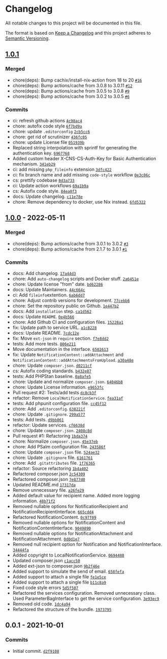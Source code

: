 # Changelog

All notable changes to this project will be documented in this file.

The format is based on [Keep a Changelog](https://keepachangelog.com/en/1.0.0/)
and this project adheres to [Semantic Versioning](https://semver.org/spec/v2.0.0.html).

## [1.0.1](https://github.com/ecphp/cns-client-bundle/compare/1.0.0...1.0.1)

### Merged

- chore(deps): Bump cachix/install-nix-action from 18 to 20 [`#16`](https://github.com/ecphp/cns-client-bundle/pull/16)
- chore(deps): Bump actions/cache from 3.0.8 to 3.0.11 [`#12`](https://github.com/ecphp/cns-client-bundle/pull/12)
- chore(deps): Bump actions/cache from 3.0.5 to 3.0.8 [`#9`](https://github.com/ecphp/cns-client-bundle/pull/9)
- chore(deps): Bump actions/cache from 3.0.2 to 3.0.5 [`#6`](https://github.com/ecphp/cns-client-bundle/pull/6)

### Commits

- ci: refresh github actions [`4c98ac4`](https://github.com/ecphp/cns-client-bundle/commit/4c98ac4ca6b6871ba58f04081b6e801b0cc103d3)
- chore: autofix code style [`6f7bd9a`](https://github.com/ecphp/cns-client-bundle/commit/6f7bd9a1f12cfb0bcb823bb1b7ea79dcc2f54319)
- chore: update `.editorconfig` [`2cb5cc6`](https://github.com/ecphp/cns-client-bundle/commit/2cb5cc65400395632084b49c44fb008786e84852)
- chore: get rid of scrutinizer [`436fc05`](https://github.com/ecphp/cns-client-bundle/commit/436fc054ed969ae9f6c65ae29f6fb4a5d7c2d77a)
- chore: update License file [`051939b`](https://github.com/ecphp/cns-client-bundle/commit/051939b544319056244d27da927ac7ecbfeb50a8)
- Replaced string interpolation with sprintf for generating the authentication key. [`6967768`](https://github.com/ecphp/cns-client-bundle/commit/6967768a1e4e9c92312e510fcd4e7946cdc4b574)
- Added custom header X-CNS-CS-Auth-Key for Basic Authentication mechanism. [`341eb29`](https://github.com/ecphp/cns-client-bundle/commit/341eb29f1c1b4cc368e74d86d15c26e62d8409b0)
- ci: add missing `php_fileinfo` extension [`3dfc422`](https://github.com/ecphp/cns-client-bundle/commit/3dfc422f82e674255f948f6541045bc3f3641355)
- ci: fix branch name and add missing `code-style` workflow [`0e3c06c`](https://github.com/ecphp/cns-client-bundle/commit/0e3c06c549756adff65fbcc58196e76162733cd8)
- cs: prettify codebase [`8d3a733`](https://github.com/ecphp/cns-client-bundle/commit/8d3a7334a69991cd37b49b6b4383c679594d1451)
- ci: Update action workflows [`69a1b9a`](https://github.com/ecphp/cns-client-bundle/commit/69a1b9a968629db325b9e8de5819ec4414bbec91)
- cs: Autofix code style. [`84ea0f3`](https://github.com/ecphp/cns-client-bundle/commit/84ea0f31a4e4178f325d6d0b12da217605ba8ca2)
- docs: Update changelog. [`c11e78e`](https://github.com/ecphp/cns-client-bundle/commit/c11e78e90879840d34349ce73a1a954c82ecc99d)
- chore: Remove dependency to docker, use Nix instead. [`6fd5322`](https://github.com/ecphp/cns-client-bundle/commit/6fd532282f1e26cb4d7923be7233f10967c98ab9)

## [1.0.0](https://github.com/ecphp/cns-client-bundle/compare/0.0.1...1.0.0) - 2022-05-11

### Merged

- chore(deps): Bump actions/cache from 3.0.1 to 3.0.2 [`#3`](https://github.com/ecphp/cns-client-bundle/pull/3)
- chore(deps): Bump actions/cache from 2.1.7 to 3.0.1 [`#1`](https://github.com/ecphp/cns-client-bundle/pull/1)

### Commits

- docs: Add changelog. [`17a44d3`](https://github.com/ecphp/cns-client-bundle/commit/17a44d3823cfadee6b61bd6304acc5b78e341ac2)
- chore: Add `auto-changelog` scripts and Docker stuff. [`2a6451e`](https://github.com/ecphp/cns-client-bundle/commit/2a6451e29afa085a492d10f809c9fd5d7feb7255)
- chore: Update license "from" date. [`bd62286`](https://github.com/ecphp/cns-client-bundle/commit/bd6228647b9ca233796417063033bca9a4108861)
- docs: Update Maintainers. [`44c664c`](https://github.com/ecphp/cns-client-bundle/commit/44c664cbe59a815684b84f405ab2262d6f5c2773)
- ci: Add `fileinfo`extention. [`6ab6dd7`](https://github.com/ecphp/cns-client-bundle/commit/6ab6dd7dac0c201d3d55be15227f642b39ba72c9)
- chore: Adjust contrib versions for development. [`77cebb6`](https://github.com/ecphp/cns-client-bundle/commit/77cebb6f74fc775ca5bb2730b4df0b091318a9ce)
- chore: Set the repository public on Github. [`1e447b2`](https://github.com/ecphp/cns-client-bundle/commit/1e447b2b4315e15c628e78357ffae7a4fce0f204)
- docs: Add `installation` step. [`ca1d562`](https://github.com/ecphp/cns-client-bundle/commit/ca1d5623fb65fcc16a2321d8e70c4ea170ebfab0)
- docs: Update `README`. [`0e4b566`](https://github.com/ecphp/cns-client-bundle/commit/0e4b566288e0ed1a2d98f4ddbc29bb612bb76bdc)
- chore: Add Github CI and configuration files. [`15228a1`](https://github.com/ecphp/cns-client-bundle/commit/15228a188cec8ac5e3b07ab759a10f854f0c8744)
- fix: Update path to service URL. [`a1c8228`](https://github.com/ecphp/cns-client-bundle/commit/a1c8228908891b8804bfbd8a6835d45065f65a76)
- docs: Update README. [`7cdc12e`](https://github.com/ecphp/cns-client-bundle/commit/7cdc12e4cff63db3172e22c7fda773d24f647f9d)
- fix: Move `ext-json` in `require` section. [`f7e8dd2`](https://github.com/ecphp/cns-client-bundle/commit/f7e8dd27ab6579f3831d0d1876a348e394ea425d)
- tests: Add more tests. [`806e211`](https://github.com/ecphp/cns-client-bundle/commit/806e211f3b25fb2ebc206920e53fd8df20a4f3a8)
- Move documentation in the interface. [`6502613`](https://github.com/ecphp/cns-client-bundle/commit/65026137025930c3de0aad357b02747914717d6a)
- fix: Update `NotificationContent::addAttachment` and `NotificationContent::addAttachmentsFromUpload`. [`a30a48e`](https://github.com/ecphp/cns-client-bundle/commit/a30a48e181687655bc06f603be3375c0bb9762a0)
- chore: Update `composer.json`. [`d0211cf`](https://github.com/ecphp/cns-client-bundle/commit/d0211cf76ffd15faa6cf7961b1cf604113c4e9ff)
- cs: Autofix coding standards. [`b432e87`](https://github.com/ecphp/cns-client-bundle/commit/b432e87e7e5797d2f5d3578211afff47961b8c32)
- tests: Add PHPStan baseline. [`0a8afe5`](https://github.com/ecphp/cns-client-bundle/commit/0a8afe5baf9a4ab1fb8de8520d98cf2517e4290d)
- chore: Update and normalize `composer.json`. [`64046b8`](https://github.com/ecphp/cns-client-bundle/commit/64046b8d8a8aada56821d5c6cf864418228b84d9)
- chore: Update License information. [`e9653fc`](https://github.com/ecphp/cns-client-bundle/commit/e9653fc40f019e9f76c270e927edc0d487747094)
- Pull request #2: Tests/add tests [`dc8cb3f`](https://github.com/ecphp/cns-client-bundle/commit/dc8cb3f4ff1748ed5a050c2f7e2b141e6cb1f354)
- refactor: Remove `LocalNotificationService`. [`fea31af`](https://github.com/ecphp/cns-client-bundle/commit/fea31afc01f54e96b79970e847fd890a8cf25a2d)
- tests: Add phpunit configuration file. [`cc45f12`](https://github.com/ecphp/cns-client-bundle/commit/cc45f1210192ed26b6a563a2fb12b9bec089cf81)
- chore: Add `.editorconfig`. [`638221f`](https://github.com/ecphp/cns-client-bundle/commit/638221fdf90e30e9c973cc4a2162cab429845e74)
- chore: Update `.gitignore`. [`299a577`](https://github.com/ecphp/cns-client-bundle/commit/299a5773728527ea384b0cfd4e34aee91d45ef05)
- tests: Add tests. [`d9bb061`](https://github.com/ecphp/cns-client-bundle/commit/d9bb061a6e57a7357221272146dcd5084cc3e402)
- refactor: Update services. [`cf6638d`](https://github.com/ecphp/cns-client-bundle/commit/cf6638d35cc3cbb0441382cfec63c16cf75b2014)
- chore: Update `composer.json`. [`2408c8d`](https://github.com/ecphp/cns-client-bundle/commit/2408c8d4f1cd72fd52388ef1be57f625363522ba)
- Pull request #1: Refactoring [`1bda374`](https://github.com/ecphp/cns-client-bundle/commit/1bda37496965e21b00eb1ca4fa31f106d88398f8)
- chore: Normalize `composer.json`. [`45e37eb`](https://github.com/ecphp/cns-client-bundle/commit/45e37eb113c17fbe0a3b74817c257cea529bc400)
- chore: Add PSalm configuration file. [`243586f`](https://github.com/ecphp/cns-client-bundle/commit/243586faeb55a2a87010b3a93341615f78ec5cd3)
- chore: Update `composer.json` file. [`524ae32`](https://github.com/ecphp/cns-client-bundle/commit/524ae32f46f5552375d8d83712a2edb565289237)
- chore: Update `.gitignore` file. [`6161761`](https://github.com/ecphp/cns-client-bundle/commit/6161761c200956a66d8c60e6d065203efad14aac)
- chore: Add `.gitattributes` file. [`1f76365`](https://github.com/ecphp/cns-client-bundle/commit/1f763652dc0126a042159fdf031b9e4e473f24d4)
- refactor: Source refactoring [`1b4a402`](https://github.com/ecphp/cns-client-bundle/commit/1b4a402cdbf549a0aeb787d5225296f6cd18523e)
- Refactored composer.json [`2c54309`](https://github.com/ecphp/cns-client-bundle/commit/2c543090936e703601dfe320ae6748fc696d25c9)
- Refactored composer.json [`7e877d0`](https://github.com/ecphp/cns-client-bundle/commit/7e877d06c2b316242dd7f95ff60609769e01598e)
- Updated README.md [`17317da`](https://github.com/ecphp/cns-client-bundle/commit/17317da9e474c03bfdf538ebd11d1dc5704a7557)
- Remove unnecessary file. [`a26fe29`](https://github.com/ecphp/cns-client-bundle/commit/a26fe2985e27cc275a7329d76111ff5d5dfb744e)
- Added default value for recipient name. Added more logging information. [`48b71f2`](https://github.com/ecphp/cns-client-bundle/commit/48b71f212e2e4de12af27f0a9c2e97691100f4b2)
- Removed nullable options for NotificationRecipient and NotificationRecipientInterface. [`665cdd4`](https://github.com/ecphp/cns-client-bundle/commit/665cdd4c192a9a8b4ccc92b324d475c3eec48b78)
- Refactored NotificationContent. [`0c97f09`](https://github.com/ecphp/cns-client-bundle/commit/0c97f09c17828396c0c29f6984f7bcb3068e61c3)
- Removed nullable options for NotificationContent and NotificationContentInterface. [`9049890`](https://github.com/ecphp/cns-client-bundle/commit/9049890a400288684cc4bee6f468b3e75d9baa34)
- Removed nullable options for NotificationAttachment and NotificationAttachment. [`0d0d1e7`](https://github.com/ecphp/cns-client-bundle/commit/0d0d1e77a56b9cea18f77ea78a962713a156b9b7)
- Removed null recipient option for Notification and NotificationInterface. [`34444fa`](https://github.com/ecphp/cns-client-bundle/commit/34444fa25b8fb5d1d5c90eb428c078b78eb3e9dd)
- Added copyright to LocalNotificationService. [`0694488`](https://github.com/ecphp/cns-client-bundle/commit/0694488a988079a6c7d79b07dad979852d86b34a)
- Updated composer.json [`c1acc50`](https://github.com/ecphp/cns-client-bundle/commit/c1acc50bac4523cd0ef59dadfb342baaf4f3cad7)
- Added ext-json to composer.json [`9b2f46e`](https://github.com/ecphp/cns-client-bundle/commit/9b2f46e24a4c07e789fbe8865a7803c9ca371402)
- Added support to simulate the send of email. [`658fefa`](https://github.com/ecphp/cns-client-bundle/commit/658fefa0804051f383f14a02e362b06b9c468282)
- Added support to attach a single file [`fe1e5ce`](https://github.com/ecphp/cns-client-bundle/commit/fe1e5cee6805f1477613f767b2c5e3630edcf6ce)
- Added support to attach a single file [`b11c8a9`](https://github.com/ecphp/cns-client-bundle/commit/b11c8a9e55c55f491d0d9d17f7b81880361b425d)
- Fixed code style errors [`5d5f507`](https://github.com/ecphp/cns-client-bundle/commit/5d5f50779c00b7abc872d8d6b7aa26067cc9651e)
- Refactored the services configuration. Removed unnecessary class. Used ParameterBagInterface to get the service configuration. [`3e93ec9`](https://github.com/ecphp/cns-client-bundle/commit/3e93ec9718914773354a7be14f6c40cf8cdddd78)
- Removed old code. [`1dc4a94`](https://github.com/ecphp/cns-client-bundle/commit/1dc4a947749a095f66bce02a0d411b854379b847)
- Refactored the structure of the bundle. [`1973795`](https://github.com/ecphp/cns-client-bundle/commit/1973795a50ff96a64d026a5cc9f28a7b0dc43ac9)

## 0.0.1 - 2021-10-01

### Commits

- Initial commit. [`d2f9108`](https://github.com/ecphp/cns-client-bundle/commit/d2f9108b2514491e3d4e5d1ee6a5bf914211862b)
